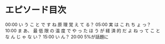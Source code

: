 # エピソード目次

00:00  い う こ と で す ね 原 理 覚 え て る？
05:00  実 は こ れ ち ょ っ？
10:00  ま あ、 最 低 限 の 温 度 で や っ た ほ う が 経 済 的 だ よ ね っ て こ と な ん じ ゃ な い？
15:00 い ん？
20:00 5%が話題に